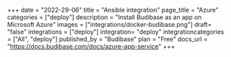 +++
date = "2022-29-06"
title = "Ansible integration"
page_title = "Azure"
categories = ["deploy"] 
description = "Install Budibase as an app on Microsoft Azure"
images = ["integrations/docker-budibase.png"]
draft= "false"
integrations = ["deploy"]
integration= "deploy"
integrationcategories = ["All", "deploy"]
published_by = "Budibase"
plan = "Free"
docs_url = "https://docs.budibase.com/docs/azure-app-service"
+++